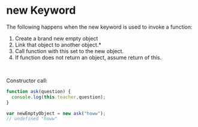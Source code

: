 # new Keyword
The following happens when the new keyword is used to invoke a function:
1. Create a brand new empty object
2. Link that object to another object.*
3. Call function with this set to the new object.
4. If function does not return an object, assume return of this.

</br>

Constructor call:
```javascript
function ask(question) {
  console.log(this.teacher,question);
}

var newEmptyObject = new ask("howw");
// undefined "howw"
```
